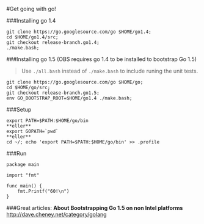 #Get going with go!

###Installing go 1.4
 ```
 git clone https://go.googlesource.com/go $HOME/go1.4;
 cd $HOME/go1.4/src; 
 git checkout release-branch.go1.4;
 ./make.bash;
 ```

###Installing go 1.5 (OBS requires go 1.4 to be installed to bootstrap Go 1.5)
  >Use `./all.bash` instead of `./make.bash` to include runing the unit tests.
  ```
  git clone https://go.googlesource.com/go $HOME/go;
  cd $HOME/go/src;
  git checkout release-branch.go1.5;
  env GO_BOOTSTRAP_ROOT=$HOME/go1.4 ./make.bash;
  ```

###Setup
```
export PATH=$PATH:$HOME/go/bin
**eller**
export GOPATH=`pwd`
**eller**
cd ~/; echo 'export PATH=$PATH:$HOME/go/bin' >> .profile 
```

###Run
```
package main
 
import "fmt"
 
func main() {
    fmt.Printf("60!\n")
}
```

###Great articles:
**About Bootstrapping Go 1.5 on non Intel platforms**
http://dave.cheney.net/category/golang
